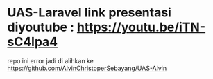 # UAS-Laravel link presentasi diyoutube : https://youtu.be/iTN-sC4lpa4
repo ini error jadi di alihkan ke https://github.com/AlvinChristoperSebayang/UAS-Alvin
